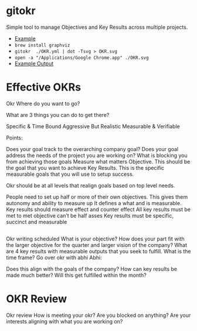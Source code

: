# gitokr

Simple tool to manage Objectives and Key Results across multiple projects.

 - [Example](https://github.com/abhiyerra/gitokr/blob/master/OKR.yml)
 - `brew install graphviz`
 - `gitokr  ./OKR.yml | dot -Tsvg > OKR.svg`
 - `open -a "/Applications/Google Chrome.app" ./OKR.svg`
 - [Example Output](https://github.com/abhiyerra/gitokr/blob/master/OKR.svg)


# Effective OKRs

Okr
Where do you want to go?

What are 3 things you can do to get there?

Specific & Time Bound
Aggressive But Realistic
Measurable & Verifiable

Points:

Does your goal track to the overarching company goal?
Does your goal address the needs of the project you are working on?
What is blocking you from achieving those goals
Measure what matters
Objective. This should be the goal that you want to achieve
Key Results. This is the specific measurable goals that you will use to setup success.

Okr should be at all levels that realign goals based on top level needs.

People need to set up half or more of their own objectives. This gives them autonomy and ability to measure up
It defines a what and is measurable.
Key results should measure effect and counter effect
All key results must be met to met objective can’t be half asses
Key results must be specific, succinct and measurable


##

Okr writing scheduled
What is your objective? How does your part fit with the larger objective for the quarter and larger vision of the company?
What are 4 key results with measurable outputs that you seek to fulfill. What is the time frame?
Go over okr with abhi
Abhi:

Does this align with the goals of the company?
How can key results be made much better?
Will this get fulfilled within the month?

# OKR Review

Okr review
How is meeting your okr?
Are you blocked on anything?
Are your interests aligning with what you are working on?